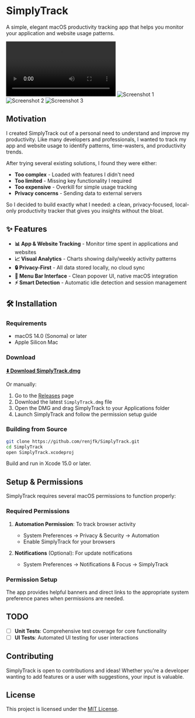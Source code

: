 # SimplyTrack

A simple, elegant macOS productivity tracking app that helps you monitor your application and website usage patterns.

![Demo Video](Screenshots/Screen_Recording.mov)
![Screenshot 1](Screenshots/Screenshot_1.png)
![Screenshot 2](Screenshots/Screenshot_2.png)
![Screenshot 3](Screenshots/Screenshot_3.png)

## Motivation

I created SimplyTrack out of a personal need to understand and improve my productivity. Like many developers and
professionals, I wanted to track my app and website usage to identify patterns, time-wasters, and productivity trends.

After trying several existing solutions, I found they were either:

- **Too complex** - Loaded with features I didn't need
- **Too limited** - Missing key functionality I required
- **Too expensive** - Overkill for simple usage tracking
- **Privacy concerns** - Sending data to external servers

So I decided to build exactly what I needed: a clean, privacy-focused, local-only productivity tracker that gives you
insights without the bloat.

## ✨ Features

- **📊 App & Website Tracking** - Monitor time spent in applications and websites
- **📈 Visual Analytics** - Charts showing daily/weekly activity patterns
- **🔒 Privacy-First** - All data stored locally, no cloud sync
- **🚀 Menu Bar Interface** - Clean popover UI, native macOS integration
- **⚡ Smart Detection** - Automatic idle detection and session management

## 🛠️ Installation

### Requirements

- macOS 14.0 (Sonoma) or later
- Apple Silicon Mac

### Download

**[⬇️ Download SimplyTrack.dmg](https://github.com/renjfk/SimplyTrack/releases/latest/download/SimplyTrack.dmg)**

Or manually:

1. Go to the [Releases](https://github.com/renjfk/SimplyTrack/releases) page
2. Download the latest `SimplyTrack.dmg` file
3. Open the DMG and drag SimplyTrack to your Applications folder
4. Launch SimplyTrack and follow the permission setup guide

### Building from Source

```bash
git clone https://github.com/renjfk/SimplyTrack.git
cd SimplyTrack
open SimplyTrack.xcodeproj
```

Build and run in Xcode 15.0 or later.

## Setup & Permissions

SimplyTrack requires several macOS permissions to function properly:

### Required Permissions

1. **Automation Permission**: To track browser activity
    - System Preferences → Privacy & Security → Automation
    - Enable SimplyTrack for your browsers

2. **Notifications** (Optional): For update notifications
    - System Preferences → Notifications & Focus → SimplyTrack

### Permission Setup

The app provides helpful banners and direct links to the appropriate system preference panes when permissions are
needed.

## TODO

- [ ] **Unit Tests**: Comprehensive test coverage for core functionality
- [ ] **UI Tests**: Automated UI testing for user interactions

## Contributing

SimplyTrack is open to contributions and ideas! Whether you're a developer wanting to add features or a user with
suggestions, your input is valuable.

## License

This project is licensed under the [MIT License](LICENSE).
